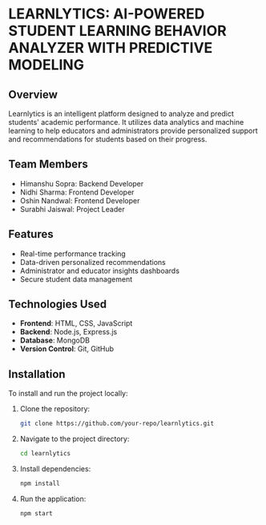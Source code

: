 #  LEARNLYTICS: AI-POWERED STUDENT LEARNING BEHAVIOR ANALYZER WITH PREDICTIVE MODELING

## Overview
Learnlytics is an intelligent platform designed to analyze and predict students' academic performance. It utilizes data analytics and machine learning to help educators and administrators provide personalized support and recommendations for students based on their progress.

## Team Members
- Himanshu Sopra: Backend Developer
- Nidhi Sharma: Frontend Developer
- Oshin Nandwal: Frontend Developer
- Surabhi Jaiswal: Project Leader

## Features
- Real-time performance tracking
- Data-driven personalized recommendations
- Administrator and educator insights dashboards
- Secure student data management

## Technologies Used
- **Frontend**: HTML, CSS, JavaScript
- **Backend**: Node.js, Express.js
- **Database**: MongoDB
- **Version Control**: Git, GitHub

## Installation
To install and run the project locally:

1. Clone the repository:
    ```bash
    git clone https://github.com/your-repo/learnlytics.git
    ```

2. Navigate to the project directory:
    ```bash
    cd learnlytics
    ```

3. Install dependencies:
    ```bash
    npm install
    ```

4. Run the application:
    ```bash
    npm start
    ```
